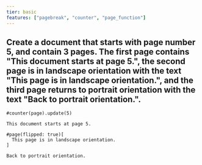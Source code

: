 ```yaml
---
tier: basic
features: ["pagebreak", "counter", "page_function"]
---
```

Create a document that starts with page number 5, and contain 3 pages. The first page contains "This document starts at page 5.", the second page is in landscape orientation with the text "This page is in landscape orientation.", and the third page returns to portrait orientation with the text "Back to portrait orientation.".
---
```typst
#counter(page).update(5)

This document starts at page 5.

#page(flipped: true)[
  This page is in landscape orientation.
]

Back to portrait orientation.
```